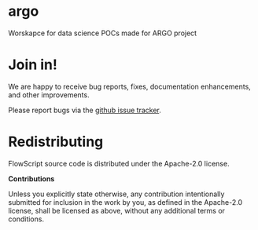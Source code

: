 # argo
Worskapce for data science POCs  made for ARGO project



# Join in!

We are happy to receive bug reports, fixes, documentation enhancements,
and other improvements.

Please report bugs via the
[github issue tracker](http://github.com/carldata/argo/issues).



# Redistributing

FlowScript source code is distributed under the Apache-2.0 license.

**Contributions**

Unless you explicitly state otherwise, any contribution intentionally submitted
for inclusion in the work by you, as defined in the Apache-2.0 license, shall be
licensed as above, without any additional terms or conditions.
